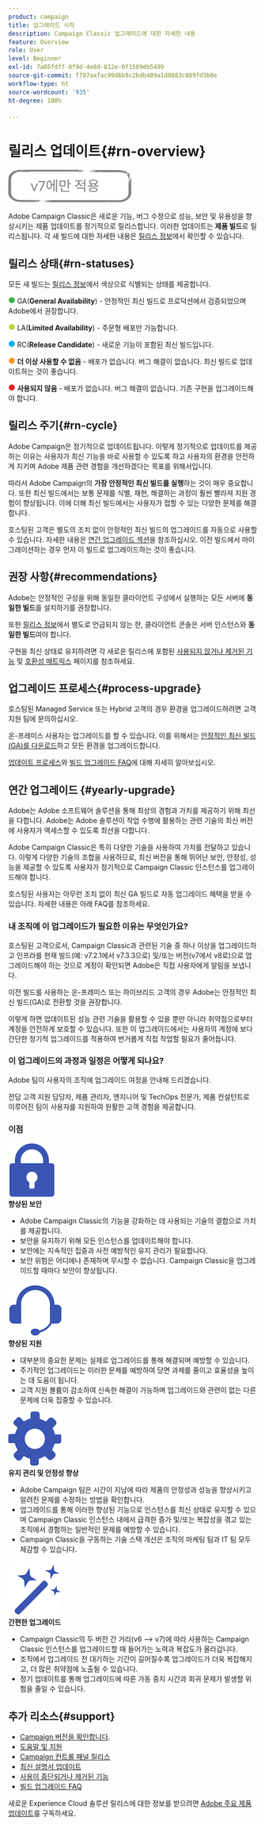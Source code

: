 ```yaml
---
product: campaign
title: 업그레이드 시작
description: Campaign Classic 업그레이드에 대한 자세한 내용
feature: Overview
role: User
level: Beginner
exl-id: 7a05fdff-8f9d-4e8d-812e-0f1509db5499
source-git-commit: f797aafac99d6b9c2bdb409a1d0883c889fd3b0e
workflow-type: ht
source-wordcount: '935'
ht-degree: 100%

---
```


# 릴리스 업데이트{#rn-overview}

![](../../assets/v7-only.svg)

Adobe Campaign Classic은 새로운 기능, 버그 수정으로 성능, 보안 및 유용성을 향상시키는 제품 업데이트를 정기적으로 릴리스합니다. 이러한 업데이트는 **제품 빌드**&#x200B;로 릴리스됩니다. 각 새 빌드에 대한 자세한 내용은 [릴리스 정보](latest-release.md)에서 확인할 수 있습니다.

## 릴리스 상태{#rn-statuses}

모든 새 빌드는 [릴리스 정보](latest-release.md)에서 색상으로 식별되는 상태를 제공합니다.

![](assets/do-not-localize/green3.png) GA(**General Availability**) - 안정적인 최신 빌드로 프로덕션에서 검증되었으며 Adobe에서 권장합니다.

![](assets/do-not-localize/limited3.png) LA(**Limited Availability**) - 주문형 배포만 가능합니다.

![](assets/do-not-localize/blue3.png) RC(**Release Candidate**) - 새로운 기능이 포함된 최신 빌드입니다.

![](assets/do-not-localize/orange3.png) **더 이상 사용할 수 없음** - 배포가 없습니다. 버그 해결이 없습니다. 최신 빌드로 업데이트하는 것이 좋습니다.

![](assets/do-not-localize/red3.png) **사용되지 않음** - 배포가 없습니다. 버그 해결이 없습니다. 기존 구현을 업그레이드해야 합니다.

## 릴리스 주기{#rn-cycle}

Adobe Campaign은 정기적으로 업데이트됩니다. 이렇게 정기적으로 업데이트를 제공하는 이유는 사용자가 최신 기능을 바로 사용할 수 있도록 하고 사용자의 환경을 안전하게 지키며 Adobe 제품 관련 경험을 개선하겠다는 목표를 위해서입니다.

따라서 Adobe Campaign의 **가장 안정적인 최신 빌드를 실행**&#x200B;하는 것이 매우 중요합니다. 또한 최신 빌드에서는 보통 문제를 식별, 재현, 해결하는 과정이 훨씬 빨라져 지원 경험이 향상됩니다. 이에 더해 최신 빌드에서는 사용자가 접할 수 있는 다양한 문제를 해결합니다.

호스팅된 고객은 별도의 조치 없이 안정적인 최신 빌드의 업그레이드를 자동으로 사용할 수 있습니다. 자세한 내용은 [연간 업그레이드 섹션](#yearly-upgrade)을 참조하십시오. 이전 빌드에서 마이그레이션하는 경우 먼저 이 빌드로 업그레이드하는 것이 좋습니다.

## 권장 사항{#recommendations}

Adobe는 안정적인 구성을 위해 동일한 클라이언트 구성에서 실행하는 모든 서버에 **동일한 빌드**&#x200B;를 설치하기를 권장합니다.

또한 [릴리스 정보](latest-release.md)에서 별도로 언급되지 않는 한, 클라이언트 콘솔은 서버 인스턴스와 **동일한 빌드**&#x200B;여야 합니다.

구현을 최신 상태로 유지하려면 각 새로운 릴리스에 포함된 [사용되지 않거나 제거된 기능](../../rn/using/deprecated-features.md) 및 [호환성 매트릭스](../../rn/using/compatibility-matrix.md) 페이지를 참조하세요.

## 업그레이드 프로세스{#process-upgrade}

호스팅된 Managed Service 또는 Hybrid 고객의 경우 환경을 업그레이드하려면 고객 지원 팀에 문의하십시오.

온-프레미스 사용자는 업그레이드를 할 수 있습니다. 이를 위해서는 [안정적인 최신 빌드(GA)를 다운로드](https://experience.adobe.com/#/downloads/content/software-distribution/en/campaign.html)하고 모든 환경을 업그레이드합니다.

[업데이트 프로세스](../../production/using/build-upgrade.md)와 [빌드 업그레이드 FAQ](../../platform/using/faq-build-upgrade.md)에 대해 자세히 알아보십시오.

## 연간 업그레이드 {#yearly-upgrade}

Adobe는 Adobe 소프트웨어 솔루션을 통해 최상의 경험과 가치를 제공하기 위해 최선을 다합니다. Adobe는 Adobe 솔루션이 작업 수행에 활용하는 관련 기술의 최신 버전에 사용자가 액세스할 수 있도록 최선을 다합니다.

Adobe Campaign Classic은 특히 다양한 기술을 사용하여 가치를 전달하고 있습니다. 이렇게 다양한 기술의 조합을 사용하므로, 최신 버전을 통해 뛰어난 보안, 안정성, 성능을 제공할 수 있도록 사용자가 정기적으로 Campaign Classic 인스턴스를 업그레이드해야 합니다.

호스팅된 사용자는 아무런 조치 없이 최신 GA 빌드로 자동 업그레이드 혜택을 받을 수 있습니다. 자세한 내용은 아래 FAQ를 참조하세요.

### 내 조직에 이 업그레이드가 필요한 이유는 무엇인가요?

호스팅된 고객으로서, Campaign Classic과 관련된 기술 중 하나 이상을 업그레이드하고 인프라를 현재 빌드(예: v7.2.1에서 v7.3.3으로) 및/또는 버전(v7에서 v8로)으로 업그레이드해야 하는 것으로 계정이 확인되면 Adobe은 직접 사용자에게 알림을 보냅니다.

이전 빌드를 사용하는 온-프레미스 또는 하이브리드 고객의 경우 Adobe는 안정적인 최신 빌드(GA)로 전환할 것을 권장합니다.

이렇게 하면 업데이트된 성능 관련 기술을 활용할 수 있을 뿐만 아니라 취약점으로부터 계정을 안전하게 보호할 수 있습니다. 또한 이 업그레이드에서는 사용자의 계정에 보다 간단한 정기적 업그레이드를 적용하여 번거롭게 직접 작업할 필요가 줄어듭니다.

### 이 업그레이드의 과정과 일정은 어떻게 되나요?

Adobe 팀이 사용자의 조직에 업그레이드 여정을 안내해 드리겠습니다.

전담 고객 지원 담당자, 제품 관리자, 엔지니어 및 TechOps 전문가, 제품 컨설턴트로 이루어진 팀이 사용자를 지원하여 원활한 고객 경험을 제공합니다.

### 이점

<tr>
  <td>
      <img alt="보안" src="assets/do-not-localize/security.png"/>
    <div>
    <strong>향상된 보안</strong>
    </div>
    <ul>
    <li>Adobe Campaign Classic의 기능을 강화하는 데 사용되는 기술의 결합으로 가치를 제공합니다.</li>
    <li>보안을 유지하기 위해 모든 인스턴스를 업데이트해야 합니다.</li>
    <li>보안에는 지속적인 집중과 사전 예방적인 유지 관리가 필요합니다.</li>
    <li>보안 위험은 어디에나 존재하며 무시할 수 없습니다. Campaign Classic을 업그레이드할 때마다 보안이 향상됩니다.</li>
    </ul>
  </td>

<td>
      <img alt="지원" src="assets/do-not-localize/support.png" />
    <div>
    <strong>향상된 지원</strong>
    </div>
    <ul>
    <li>대부분의 중요한 문제는 실제로 업그레이드를 통해 해결되며 예방할 수 있습니다.</li>
    <li>주기적인 업그레이드는 이러한 문제를 예방하여 당면 과제를 줄이고 효율성을 높이는 데 도움이 됩니다.</li>
    <li>고객 지원 볼륨이 감소하여 신속한 해결이 가능하며 업그레이드와 관련이 없는 다른 문제에 더욱 집중할 수 있습니다.</li>
    </ul>
  </td>
</tr>

<tr>
  <td>
      <img alt="유지 관리" src="assets/do-not-localize/maintenance.png"/>
    <div>
    <strong>유지 관리 및 안정성 향상</strong>
    </div>
    <ul>
    <li>Adobe Campaign 팀은 시간이 지남에 따라 제품의 안정성과 성능을 향상시키고 알려진 문제를 수정하는 방법을 확인합니다.</li>
    <li>업그레이드를 통해 이러한 향상된 기능으로 인스턴스를 최신 상태로 유지할 수 있으며 Campaign Classic 인스턴스 내에서 급격한 증가 및/또는 복잡성을 겪고 있는 조직에서 경험하는 일반적인 문제를 예방할 수 있습니다.</li>
    <li>Campaign Classic을 구동하는 기술 스택 개선은 조직의 마케팅 팀과 IT 팀 모두 체감할 수 있습니다.</li>
    </ul>
  </td>

<td>
      <img alt="빌드 업그레이드" src="assets/do-not-localize/upgrades.png" />
    <div>
    <strong>간편한 업그레이드</strong>
    </a>
    </div>
    <ul>
    <li>Campaign Classic의 두 버전 간 거리(v6 --&gt; v7)에 따라 사용하는 Campaign Classic 인스턴스를 업그레이드할 때 들어가는 노력과 복잡도가 올라갑니다.</li>
    <li>조직에서 업그레이드 전 대기하는 기간이 길어질수록 업그레이드가 더욱 복잡해지고, 더 많은 취약점에 노출될 수 있습니다.</li>
    <li>정기 업데이트를 통해 업그레이드에 따른 가동 중지 시간과 회귀 문제가 발생할 위험을 줄일 수 있습니다.</li>
    </ul>
  </td>
</tr>
</table>

## 추가 리소스{#support}

* [Campaign 버전을 확인합니다](../../platform/using/launching-adobe-campaign.md#getting-your-campaign-version).
* [도움말 및 지원](../../support.md)
* [Campaign 컨트롤 패널 릴리스](https://experienceleague.adobe.com/docs/control-panel/using/release-notes.html?lang=ko)
* [최신 설명서 업데이트](../../rn/using/documentation-updates.md)
* [사용이 중단되거나 제거된 기능](../../rn/using/deprecated-features.md)
* [빌드 업그레이드 FAQ](../../platform/using/faq-build-upgrade.md)

새로운 Experience Cloud 솔루션 릴리스에 대한 정보를 받으려면 [Adobe 주요 제품 업데이트](https://www.adobe.com/kr/subscription/priority-product-update.html)를 구독하세요.
